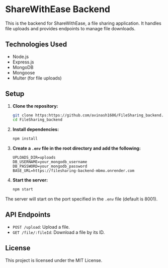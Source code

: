 # ShareWithEase Backend

This is the backend for ShareWithEase, a file sharing application. It handles file uploads and provides endpoints to manage file downloads.

## Technologies Used

- Node.js
- Express.js
- MongoDB
- Mongoose
- Multer (for file uploads)

## Setup

1. **Clone the repository:**

    ```bash
    git clone https:https://github.com/avinash1606/FileSharing_backend.git
    cd FileSharing_backend

    ```

2. **Install dependencies:**

    ```bash
    npm install
    ```

3. **Create a `.env` file in the root directory and add the following:**

    ```env
    UPLOADS_DIR=uploads
    DB_USERNAME=your_mongodb_username
    DB_PASSWORD=your_mongodb_password
    BASE_URL=https://filesharing-backend-mbmo.onrender.com
    ```

4. **Start the server:**

    ```bash
    npm start
    ```

The server will start on the port specified in the `.env` file (default is 8001).

## API Endpoints

- `POST /upload`: Upload a file.
- `GET /file/:fileId`: Download a file by its ID.

## License

This project is licensed under the MIT License.
